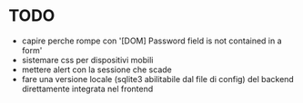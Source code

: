 # TODO

* capire perche rompe con '[DOM] Password field is not contained in a form'
* sistemare css per dispositivi mobili
* mettere alert con la sessione che scade
* fare una versione locale (sqlite3 abilitabile dal file di config) del backend direttamente integrata nel frontend
